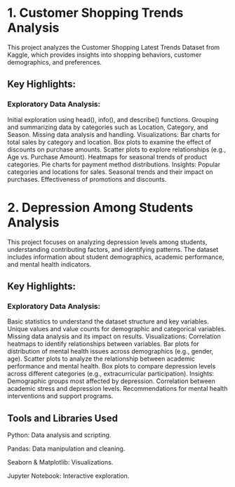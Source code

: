 # 1. Customer Shopping Trends Analysis
This project analyzes the Customer Shopping Latest Trends Dataset from Kaggle, which provides insights into shopping behaviors, customer demographics, and preferences.

## Key Highlights:
### Exploratory Data Analysis:
Initial exploration using head(), info(), and describe() functions.
Grouping and summarizing data by categories such as Location, Category, and Season.
Missing data analysis and handling.
Visualizations:
Bar charts for total sales by category and location.
Box plots to examine the effect of discounts on purchase amounts.
Scatter plots to explore relationships (e.g., Age vs. Purchase Amount).
Heatmaps for seasonal trends of product categories.
Pie charts for payment method distributions.
Insights:
Popular categories and locations for sales.
Seasonal trends and their impact on purchases.
Effectiveness of promotions and discounts.

# 2. Depression Among Students Analysis
This project focuses on analyzing depression levels among students, understanding contributing factors, and identifying patterns. The dataset includes information about student demographics, academic performance, and mental health indicators.

## Key Highlights:
### Exploratory Data Analysis:
Basic statistics to understand the dataset structure and key variables.
Unique values and value counts for demographic and categorical variables.
Missing data analysis and its impact on results.
Visualizations:
Correlation heatmaps to identify relationships between variables.
Bar plots for distribution of mental health issues across demographics (e.g., gender, age).
Scatter plots to analyze the relationship between academic performance and mental health.
Box plots to compare depression levels across different categories (e.g., extracurricular participation).
Insights:
Demographic groups most affected by depression.
Correlation between academic stress and depression levels.
Recommendations for mental health interventions and support programs.
## Tools and Libraries Used
Python: Data analysis and scripting.

Pandas: Data manipulation and cleaning.

Seaborn & Matplotlib: Visualizations.

Jupyter Notebook: Interactive exploration.
